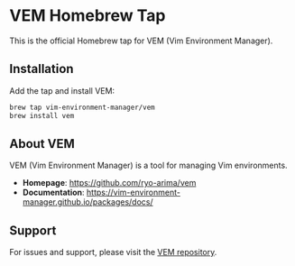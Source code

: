 # VEM Homebrew Tap

This is the official Homebrew tap for VEM (Vim Environment Manager).

## Installation

Add the tap and install VEM:

```bash
brew tap vim-environment-manager/vem
brew install vem
```

## About VEM

VEM (Vim Environment Manager) is a tool for managing Vim environments.

- **Homepage**: https://github.com/ryo-arima/vem
- **Documentation**: https://vim-environment-manager.github.io/packages/docs/

## Support

For issues and support, please visit the [VEM repository](https://github.com/ryo-arima/vem/issues).
